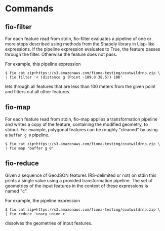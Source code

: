 Commands
========

fio-filter
----------

For each feature read from stdin, fio-filter evaluates a pipeline of one or
more steps described using methods from the Shapely library in Lisp-like
expressions. If the pipeline expression evaluates to True, the feature passes
through the filter. Otherwise the feature does not pass.

For example, this pipeline expression

```
$ fio cat zip+https://s3.amazonaws.com/fiona-testing/coutwildrnp.zip \
| fio filter '< (distance g (Point -109.0 38.5)) 100'
```

lets through all features that are less than 100 meters from the given point
and filters out all other features.

fio-map
-------

For each feature read from stdin, fio-map applies a transformation pipeline and
writes a copy of the feature, containing the modified geometry, to stdout. For
example, polygonal features can be roughly "cleaned" by using a `buffer g 0`
pipeline.

```
$ fio cat zip+https://s3.amazonaws.com/fiona-testing/coutwildrnp.zip \
| fio map 'buffer g 0'
```

fio-reduce
----------

Given a sequence of GeoJSON features (RS-delimited or not) on stdin this prints
a single value using a provided transformation pipeline.  The set of geometries
of the input features in the context of these expressions is named "c".

For example, the pipeline expression

```
$ fio cat zip+https://s3.amazonaws.com/fiona-testing/coutwildrnp.zip \
| fio reduce 'unary_union c'
```

dissolves the geometries of input features.
